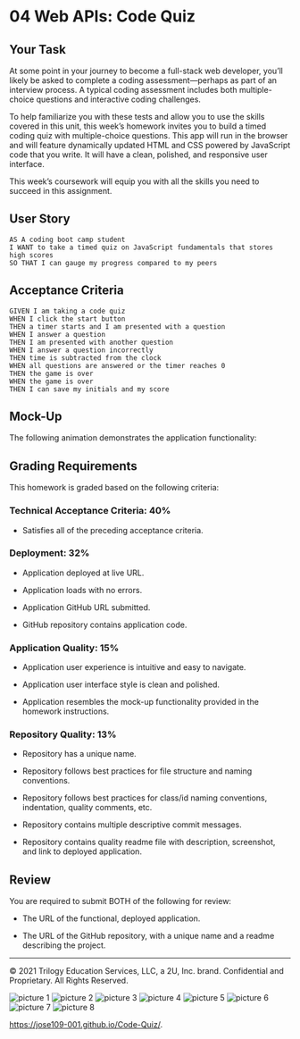 
# 04 Web APIs: Code Quiz

## Your Task

At some point in your journey to become a full-stack web developer, you’ll likely be asked to complete a coding assessment&mdash;perhaps as part of an interview process. A typical coding assessment includes both multiple-choice questions and interactive coding challenges. 

To help familiarize you with these tests and allow you to use the skills covered in this unit, this week’s homework invites you to build a timed coding quiz with multiple-choice questions. This app will run in the browser and will feature dynamically updated HTML and CSS powered by JavaScript code that you write. It will have a clean, polished, and responsive user interface. 

This week’s coursework will equip you with all the skills you need to succeed in this assignment.

## User Story

```
AS A coding boot camp student
I WANT to take a timed quiz on JavaScript fundamentals that stores high scores
SO THAT I can gauge my progress compared to my peers
```

## Acceptance Criteria

```
GIVEN I am taking a code quiz
WHEN I click the start button
THEN a timer starts and I am presented with a question
WHEN I answer a question
THEN I am presented with another question
WHEN I answer a question incorrectly
THEN time is subtracted from the clock
WHEN all questions are answered or the timer reaches 0
THEN the game is over
WHEN the game is over
THEN I can save my initials and my score
```

## Mock-Up

The following animation demonstrates the application functionality:



## Grading Requirements

This homework is graded based on the following criteria: 

### Technical Acceptance Criteria: 40%

* Satisfies all of the preceding acceptance criteria.

### Deployment: 32%

* Application deployed at live URL.

* Application loads with no errors.

* Application GitHub URL submitted.

* GitHub repository contains application code.

### Application Quality: 15%

* Application user experience is intuitive and easy to navigate.

* Application user interface style is clean and polished.

* Application resembles the mock-up functionality provided in the homework instructions.

### Repository Quality: 13%

* Repository has a unique name.

* Repository follows best practices for file structure and naming conventions.

* Repository follows best practices for class/id naming conventions, indentation, quality comments, etc.

* Repository contains multiple descriptive commit messages.

* Repository contains quality readme file with description, screenshot, and link to deployed application.

## Review

You are required to submit BOTH of the following for review:

* The URL of the functional, deployed application.

* The URL of the GitHub repository, with a unique name and a readme describing the project.

---

© 2021 Trilogy Education Services, LLC, a 2U, Inc. brand. Confidential and Proprietary. All Rights Reserved.

 ![picture 1](https://user-images.githubusercontent.com/77666204/112719044-c62b2400-8f4a-11eb-810a-cd1ce3c58619.jpg)
![picture 2](https://user-images.githubusercontent.com/77666204/112719047-c7f4e780-8f4a-11eb-8878-a06350f73a63.jpg)
![picture 3](https://user-images.githubusercontent.com/77666204/112719052-cb886e80-8f4a-11eb-9639-fe9c74008288.jpg)
![picture 4](https://user-images.githubusercontent.com/77666204/112719055-cd523200-8f4a-11eb-9ec8-0cb54ac568e9.jpg)
![picture 5](https://user-images.githubusercontent.com/77666204/112719061-d2af7c80-8f4a-11eb-9715-260ede5cad6f.jpg)
![picture 6](https://user-images.githubusercontent.com/77666204/112719063-d6430380-8f4a-11eb-8522-48079e59bb9b.jpg)
![picture 7](https://user-images.githubusercontent.com/77666204/112719068-dba04e00-8f4a-11eb-8bd9-0c6ee018d070.jpg)
![picture 8](https://user-images.githubusercontent.com/77666204/112719070-de02a800-8f4a-11eb-8de9-950d12abe6cb.jpg)


https://jose109-001.github.io/Code-Quiz/.
